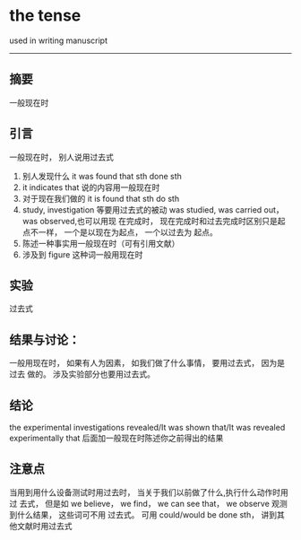 # the tense 

used in writing manuscript

-----

## 摘要 
一般现在时

## 引言
一般现在时， 别人说用过去式

1. 别人发现什么 it was found that sth done sth    
2. it indicates that 说的内容用一般现在时  
3. 对于现在我们做的 it is found that sth do sth  
4. study, investigation 等要用过去式的被动 was studied, was carried out， was observed,也可以用现
在完成时， 现在完成时和过去完成时区别只是起点不一样， 一个是以现在为起点， 一个以过去为
起点。  
5. 陈述一种事实用一般现在时（可有引用文献）  
6. 涉及到 figure 这种词一般用现在时  
## 实验
过去式

## 结果与讨论：
一般用现在时， 如果有人为因素， 如我们做了什么事情， 要用过去式， 因为是过去
做的。 涉及实验部分也要用过去式。

## 结论
the experimental investigations revealed/It was shown that/It was revealed experimentally that
后面加一般现在时陈述你之前得出的结果


## 注意点
当用到用什么设备测试时用过去时， 当关于我们以前做了什么,执行什么动作时用过
去式， 但是如 we believe， we find， we can see that， we observe 观测到什么结果， 这些词可不用
过去式。 可用 could/would be done sth， 讲到其他文献时用过去式
